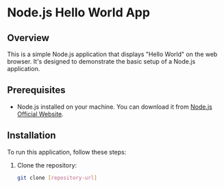 # Node.js Hello World App

## Overview

This is a simple Node.js application that displays "Hello World" on the web browser. It's designed to demonstrate the basic setup of a Node.js application.

## Prerequisites

- Node.js installed on your machine. You can download it from [Node.js Official Website](https://nodejs.org/).

## Installation

To run this application, follow these steps:

1. Clone the repository:
   ```sh
   git clone [repository-url]
